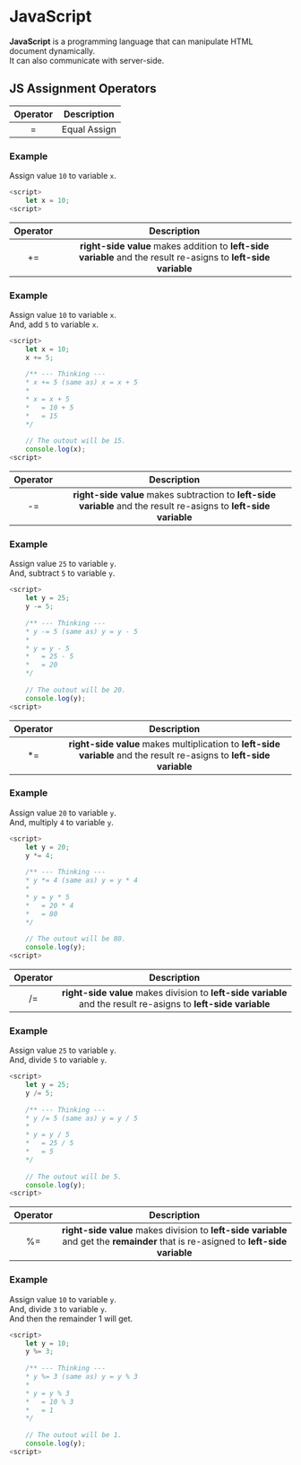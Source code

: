 # JavaScript

**JavaScript** is a programming language that can manipulate HTML document dynamically.  
It can also communicate with server-side.

## JS Assignment Operators

| Operator | Description  |
| :----: | :-----------:  |
|  =   | Equal Assign |

### Example
Assign value `10` to variable `x`.
```javascript
<script>
    let x = 10;
<script>
```

| Operator | Description  |
| :----: | :-----------:  |
|  +=  | **right-side value** makes addition to **left-side variable** and the result re-asigns to **left-side variable** |

### Example
Assign value `10` to variable `x`.  
And, add `5` to variable `x`.
```javascript
<script>
    let x = 10;
    x += 5;
    
    /** --- Thinking ---
    * x += 5 (same as) x = x + 5
    *
    * x = x + 5
    *   = 10 + 5
    *   = 15
    */
    
    // The outout will be 15.
    console.log(x);
<script>
```

| Operator | Description  |
| :----: | :-----------:  |
|  -=  | **right-side value** makes subtraction to **left-side variable** and the result re-asigns to **left-side variable** |

### Example
Assign value `25` to variable `y`.  
And, subtract `5` to variable `y`.
```javascript
<script>
    let y = 25;
    y -= 5;
    
    /** --- Thinking ---
    * y -= 5 (same as) y = y - 5
    *
    * y = y - 5
    *   = 25 - 5
    *   = 20
    */
    
    // The outout will be 20.
    console.log(y);
<script>
```

| Operator | Description  |
| :----: | :-----------:  |
|  \*=  | **right-side value** makes multiplication to **left-side variable** and the result re-asigns to **left-side variable** |

### Example
Assign value `20` to variable `y`.  
And, multiply `4` to variable `y`.
```javascript
<script>
    let y = 20;
    y *= 4;
    
    /** --- Thinking ---
    * y *= 4 (same as) y = y * 4
    *
    * y = y * 5
    *   = 20 * 4
    *   = 80
    */
    
    // The outout will be 80.
    console.log(y);
<script>
```

| Operator | Description  |
| :----: | :-----------:  |
|  \/=  | **right-side value** makes division to **left-side variable** and the result re-asigns to **left-side variable** |

### Example
Assign value `25` to variable `y`.  
And, divide `5` to variable `y`.
```javascript
<script>
    let y = 25;
    y /= 5;
    
    /** --- Thinking ---
    * y /= 5 (same as) y = y / 5
    *
    * y = y / 5
    *   = 25 / 5
    *   = 5
    */
    
    // The outout will be 5.
    console.log(y);
<script>
```

| Operator | Description  |
| :----: | :-----------:  |
|  \%=  | **right-side value** makes division to **left-side variable** and get the **remainder** that is re-asigned to **left-side variable** |

### Example
Assign value `10` to variable `y`.  
And, divide `3` to variable `y`.  
And then the remainder 1 will get.
```javascript
<script>
    let y = 10;
    y %= 3;
    
    /** --- Thinking ---
    * y %= 3 (same as) y = y % 3
    *
    * y = y % 3
    *   = 10 % 3
    *   = 1
    */
    
    // The outout will be 1.
    console.log(y);
<script>
```

